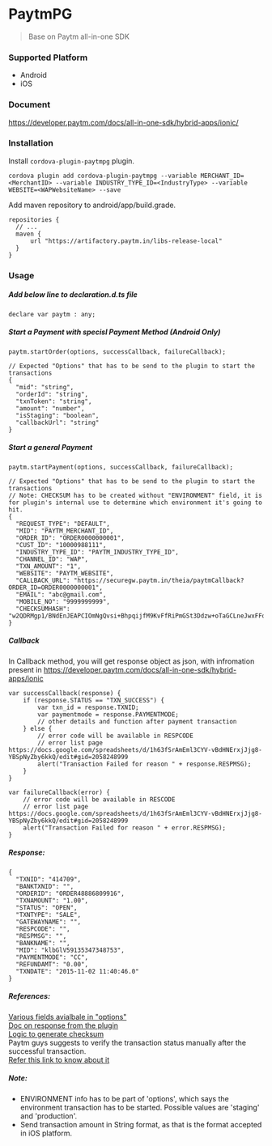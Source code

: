 # PaytmPG

> Base on Paytm all-in-one SDK

### Supported Platform
- Android
- iOS

### Document
https://developer.paytm.com/docs/all-in-one-sdk/hybrid-apps/ionic/

### Installation
Install `cordova-plugin-paytmpg` plugin.
```
cordova plugin add cordova-plugin-paytmpg --variable MERCHANT_ID=<MerchantID> --variable INDUSTRY_TYPE_ID=<IndustryType> --variable WEBSITE=<WAPWebsiteName> --save
```
Add maven repository to android/app/build.grade.
```
repositories {
  // ...
  maven {
      url "https://artifactory.paytm.in/libs-release-local"
  }
}
```

### Usage
##### Add below line to declaration.d.ts file
```
declare var paytm : any;
```

##### Start a Payment with specisl Payment Method (Android Only)
```
paytm.startOrder(options, successCallback, failureCallback);

// Expected "Options" that has to be send to the plugin to start the transactions
{
  "mid": "string",
  "orderId": "string",
  "txnToken": "string",
  "amount": "number",
  "isStaging": "boolean",
  "callbackUrl": "string"
}
```

##### Start a general Payment
```
paytm.startPayment(options, successCallback, failureCallback);

// Expected "Options" that has to be send to the plugin to start the transactions
// Note: CHECKSUM has to be created without "ENVIRONMENT" field, it is for plugin's internal use to determine which environment it's going to hit.
{
  "REQUEST_TYPE": "DEFAULT",
  "MID": "PAYTM_MERCHANT_ID",
  "ORDER_ID": "ORDER0000000001",
  "CUST_ID": "10000988111",
  "INDUSTRY_TYPE_ID": "PAYTM_INDUSTRY_TYPE_ID",
  "CHANNEL_ID": "WAP",
  "TXN_AMOUNT": "1",
  "WEBSITE": "PAYTM_WEBSITE",
  "CALLBACK_URL": "https://securegw.paytm.in/theia/paytmCallback?ORDER_ID=ORDER0000000001",
  "EMAIL": "abc@gmail.com",
  "MOBILE_NO": "9999999999",
  "CHECKSUMHASH": "w2QDRMgp1/BNdEnJEAPCIOmNgQvsi+BhpqijfM9KvFfRiPmGSt3Ddzw+oTaGCLneJwxFFq5mqTMwJXdQE2EzK4px2xruDqKZjHupz9yXev4="
}
```

##### Callback
In Callback method, you will get response object as json, with infromation present in https://developer.paytm.com/docs/all-in-one-sdk/hybrid-apps/ionic
```
var successCallback(response) {
    if (response.STATUS == "TXN_SUCCESS") {
        var txn_id = response.TXNID;
        var paymentmode = response.PAYMENTMODE;
        // other details and function after payment transaction
    } else {
        // error code will be available in RESPCODE
        // error list page https://docs.google.com/spreadsheets/d/1h63fSrAmEml3CYV-vBdHNErxjJjg8-YBSpNyZby6kkQ/edit#gid=2058248999
        alert("Transaction Failed for reason " + response.RESPMSG);
    }
}

var failureCallback(error) {
    // error code will be available in RESCODE
    // error list page https://docs.google.com/spreadsheets/d/1h63fSrAmEml3CYV-vBdHNErxjJjg8-YBSpNyZby6kkQ/edit#gid=2058248999
    alert("Transaction Failed for reason " + error.RESPMSG);
}
```

##### Response:
```
{
  "TXNID": "414709",
  "BANKTXNID": "",
  "ORDERID": "ORDER48886809916",
  "TXNAMOUNT": "1.00",
  "STATUS": "OPEN",
  "TXNTYPE": "SALE",
  "GATEWAYNAME": "",
  "RESPCODE": "",
  "RESPMSG": "",
  "BANKNAME": "",
  "MID": "klbGlV59135347348753",
  "PAYMENTMODE": "CC",
  "REFUNDAMT": "0.00",
  "TXNDATE": "2015-11-02 11:40:46.0"
}
```

##### References:
[Various fields avialbale in "options"](http://paywithpaytm.com/developer/paytm_api_doc?target=transaction-request-api)   
[Doc on response from the plugin](http://paywithpaytm.com/developer/paytm_api_doc?target=interpreting-response-sent-by-paytm)   
[Logic to generate checksum](http://paywithpaytm.com/developer/paytm_api_doc?target=generating-checksum)   
Paytm guys suggests to verify the transaction status manually after the successful transaction.   
[Refer this link to know about it](http://paywithpaytm.com/developer/paytm_api_doc?target=txn-status-api)   

##### Note:
* ENVIRONMENT info has to be part of 'options', which says the environment  transaction has to be started. Possible values are 'staging' and 'production'.
* Send transaction amount in String format, as that is the format accepted in iOS platform.
